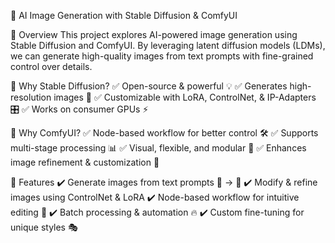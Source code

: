 
🎨 AI Image Generation with Stable Diffusion & ComfyUI


🚀 Overview
This project explores AI-powered image generation using Stable Diffusion and ComfyUI. By leveraging latent diffusion models (LDMs), we can generate high-quality images from text prompts with fine-grained control over details.

🔹 Why Stable Diffusion?
✅ Open-source & powerful 💡
✅ Generates high-resolution images 📸
✅ Customizable with LoRA, ControlNet, & IP-Adapters 🎛️
✅ Works on consumer GPUs ⚡

🔹 Why ComfyUI?
✅ Node-based workflow for better control 🛠️
✅ Supports multi-stage processing 📊
✅ Visual, flexible, and modular 🚀
✅ Enhances image refinement & customization 🎨

📌 Features
✔️ Generate images from text prompts 📝 → 🎨
✔️ Modify & refine images using ControlNet & LoRA
✔️ Node-based workflow for intuitive editing 🔄
✔️ Batch processing & automation 🔥
✔️ Custom fine-tuning for unique styles 🎭